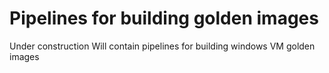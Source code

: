 # Pipelines for building golden images

Under construction
Will contain pipelines for building windows VM golden images
